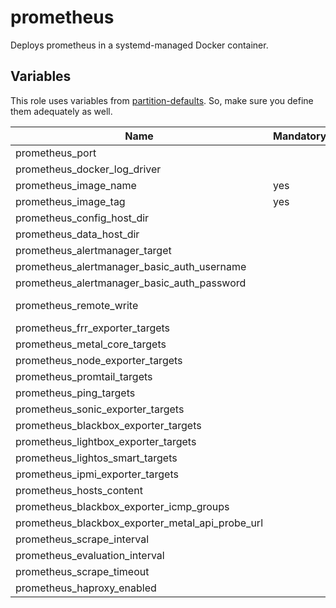 # prometheus

Deploys prometheus in a systemd-managed Docker container.

## Variables

This role uses variables from [partition-defaults](/partition). So, make sure
you define them adequately as well.

| Name                                             | Mandatory | Description                                                                                                                               |
| ------------------------------------------------ | --------- | ----------------------------------------------------------------------------------------------------------------------------------------- |
| prometheus_port                                  |           | Port for prometheus                                                                                                                       |
| prometheus_docker_log_driver                     |           | Indicates where to write the docker logs to                                                                                               |
| prometheus_image_name                            | yes       | Image version of the prometheus                                                                                                           |
| prometheus_image_tag                             | yes       | Image tag of the prometheus                                                                                                               |
| prometheus_config_host_dir                       |           | The host directory for prometheus configurations                                                                                          |
| prometheus_data_host_dir                         |           | The host directory for prometheus data                                                                                                    |
| prometheus_alertmanager_target                   |           | Targets for the alertmanager                                                                                                              |
| prometheus_alertmanager_basic_auth_username      |           | The username for the authentication to the alertmanager                                                                                   |
| prometheus_alertmanager_basic_auth_password      |           | The password for the authentication to the alertmanager                                                                                   |
| prometheus_remote_write                          |           | A list of remote write targets for prometheus, see https://prometheus.io/docs/prometheus/latest/configuration/configuration/#remote_write |
| prometheus_frr_exporter_targets                  |           | FRR exporter targets to scrape from                                                                                                       |
| prometheus_metal_core_targets                    |           | metal-core targets to scrape from                                                                                                         |
| prometheus_node_exporter_targets                 |           | Node exporter targets to scrape from                                                                                                      |
| prometheus_promtail_targets                      |           | Promtail targets to scrape from                                                                                                           |
| prometheus_ping_targets                          |           | Ping targets to scrape from                                                                                                               |
| prometheus_sonic_exporter_targets                |           | Sonic exporter targets to scrape from                                                                                                     |
| prometheus_blackbox_exporter_targets             |           | Blackbox exporter targets to scrape from                                                                                                  |
| prometheus_lightbox_exporter_targets             |           | Lightbox exporter targets to scrape from                                                                                                  |
| prometheus_lightos_smart_targets                 |           | Lightos smart targets to scrape from                                                                                                      |
| prometheus_ipmi_exporter_targets                 |           | IPMI exporter targets to scrape from                                                                                                      |
| prometheus_hosts_content                         |           | Available hosts for prometheus                                                                                                            |
| prometheus_blackbox_exporter_icmp_groups         |           | ICMP groups for the blackbox exporter                                                                                                     |
| prometheus_blackbox_exporter_metal_api_probe_url |           | metal-api probe URL for the blackbox exporter                                                                                             |
| prometheus_scrape_interval                       |           | The frequency to scrape targets                                                                                                           |
| prometheus_evaluation_interval                   |           | The frequency to evaluate rules                                                                                                           |
| prometheus_scrape_timeout                        |           | Timeout per-scrape                                                                                                                        |
| prometheus_haproxy_enabled                       |           | Enable HAProxy metrics scraping                                                                                                           |
